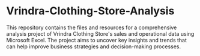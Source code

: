 # Vrindra-Clothing-Store-Analysis
This repository contains the files and resources for a comprehensive analysis project of Vrindra Clothing Store's sales and operational data using Microsoft Excel. The project aims to uncover key insights and trends that can help improve business strategies and decision-making processes.

